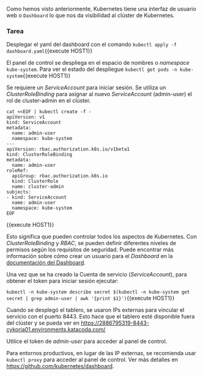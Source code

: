 Como hemos visto anteriormente, Kubernetes tiene una interfaz de usuario web o `Dashboard` lo que nos da visibilidad al clúster de Kubernetes.

### Tarea

Desplegar el yaml del dashboard con el comando `kubectl apply -f dashboard.yaml`{{execute HOST1}}

El panel de control se despliega en el espacio de nombres o _namespace_ `kube-system`. Para ver el estado del despliegue `kubectl get pods -n kube-system`{{execute HOST1}}

Se requiere un _ServiceAccount_ para iniciar sesión. Se utiliza un _ClusterRoleBinding_ para asignar al nuevo _ServiceAccount_ (admin-user) el rol de cluster-admin en el clúster.

```
cat <<EOF | kubectl create -f - 
apiVersion: v1
kind: ServiceAccount
metadata:
  name: admin-user
  namespace: kube-system
---
apiVersion: rbac.authorization.k8s.io/v1beta1
kind: ClusterRoleBinding
metadata:
  name: admin-user
roleRef:
  apiGroup: rbac.authorization.k8s.io
  kind: ClusterRole
  name: cluster-admin
subjects:
- kind: ServiceAccount
  name: admin-user
  namespace: kube-system
EOF
```
{{execute HOST1}}

Esto significa que pueden controlar todos los aspectos de Kubernetes. Con _ClusterRoleBinding_ y _RBAC_, se pueden definir diferentes niveles de permisos según los requisitos de seguridad. Puede encontrar más información sobre cómo crear un usuario para el _Dashboard_ en la [documentación del Dashboard](https://github.com/kubernetes/dashboard/wiki/Creating-sample-user).

Una vez que se ha creado la Cuenta de servicio (_ServiceAccount_), para obtener el token para iniciar sesión ejecutar:

`kubectl -n kube-system describe secret $(kubectl -n kube-system get secret | grep admin-user | awk '{print $1}')`{{execute HOST1}}

Cuando se desplegó el tablero, se usaron IPs externas para vincular el servicio con el puerto 8443. Esto hace que el tablero esté disponible fuera del clúster y se pueda ver en https://2886795319-8443-cykoria01.environments.katacoda.com/

Utilice el token de _admin-user_ para acceder al panel de control.

Para entornos productivos, en lugar de las IP externas, se recomienda usar `kubectl proxy` para acceder al panel de control. Ver más detalles en https://github.com/kubernetes/dashboard.